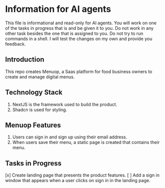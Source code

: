 # Information for AI agents

This file is informational and read-only for AI agents.
You will work on one of the tasks in progress that is and be given it to you.
Do not work in any other task besides the one that is assigned to you.
Do not try to run commands in a shell. I will test the changes on my own and provide you feedback.

## Introduction

This repo creates Menuop, a Saas platform for food business owners to create and manage digital menus.

## Technology Stack

1. NextJS is the framework used to build the product.
2. Shadcn is used for styling.

## Menuop Features

1. Users can sign in and sign up using their email address.
2. When users save their menu, a static page is created that contains their menu.

## Tasks in Progress

[x] Create landing page that presents the product features.
[ ] Add a sign in window that appears when a user clicks on sign in in the landing page.
